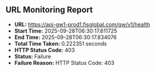 ## URL Monitoring Report

- **URL:** https://api-gw1-prod1.fisglobal.com/gw/v1/health
- **Start Time:** 2025-09-28T06:30:17.611725
- **End Time:** 2025-09-28T06:30:17.834076
- **Total Time Taken:** 0.222351 seconds
- **HTTP Status Code:** 403
- **Status:** Failure
- **Failure Reason:** HTTP Status Code: 403
